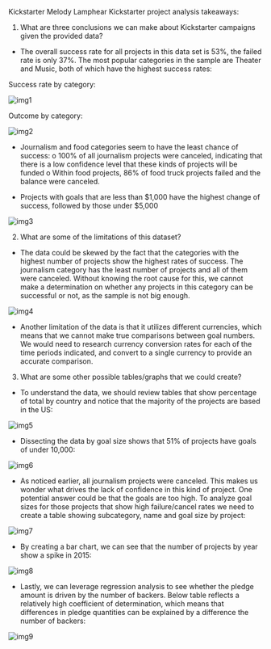 Kickstarter
Melody Lamphear
Kickstarter project analysis takeaways:

1.	What are three conclusions we can make about Kickstarter campaigns given the provided data?

-	The overall success rate for all projects in this data set is 53%, the failed rate is only 37%. The most popular categories in the sample are Theater and Music, both of which have the highest success rates:

Success rate by category:

![img1](Picture1.png)

Outcome by category:

![img2](Picture2.png)

-	Journalism and food categories seem to have the least chance of success: 
o	100% of all journalism projects were canceled, indicating that there is a low confidence level that these kinds of projects will be funded 
o	Within food projects, 86% of food truck projects failed and the balance were canceled.

-	Projects with goals that are less than $1,000 have the highest change of success, followed by those under $5,000

![img3](Picture3.png)


2.	What are some of the limitations of this dataset?
-	The data could be skewed by the fact that the categories with the highest number of projects show the highest rates of success. The journalism category has the least number of projects and all of them were canceled. Without knowing the root cause for this, we cannot make a determination on whether any projects in this category can be successful or not, as the sample is not big enough.
 
![img4](Picture4.png)


-	Another limitation of the data is that it utilizes different currencies, which means that we cannot make true comparisons between goal numbers. We would need to research currency conversion rates for each of the time periods indicated, and convert to a single currency to provide an accurate comparison.


3.	What are some other possible tables/graphs that we could create?
-	To understand the data, we should review tables that show percentage of total by country and notice that the majority of the projects are based in the US:

![img5](Picture5.png)


-	Dissecting the data by goal size shows that 51% of projects have goals of under 10,000:

![img6](Picture6.png)

-	As noticed earlier, all journalism projects were canceled. This makes us wonder what drives the lack of confidence in this kind of project. One potential answer could be that the goals are too high. To analyze goal sizes for those projects that show high failure/cancel rates we need to create a table showing subcategory, name and goal size by project: 

![img7](Picture7.png)

-	By creating a bar chart, we can see that the number of projects by year show a spike in 2015:

![img8](Picture8.png)

-	Lastly, we can leverage regression analysis to see whether the pledge amount is driven by the number of backers. Below table reflects a relatively high coefficient of determination, which means that differences in pledge quantities can be explained by a difference the number of backers: 

![img9](Picture9.png)